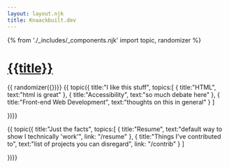 ```yaml
---
layout: layout.njk
title: Knaackbuilt.dev
---
```

 {% from './_includes/_components.njk' import topic, randomizer  %}
<h1 class="text-3xl font-bold py-4"><a href="/"> {{title}}</a></h1>
{{ randomizer({})}}
{{ topic({
    title:"I like this stuff",
    topics:[
        {
            title:"HTML",
            text:"html is great"
        },
        {
            title:"Accessibility",
            text:"so much debate here"
        },
        {
            title:"Front-end Web Development",
            text:"thoughts on this in general"
        }
    ]

})}}

{{ topic({
    title:"Just the facts",
    topics:[
        {
            title:"Resume",
            text:"default way to show I technically 'work'",
            link: "/resume"
        },
        {
            title:"Things I've contributed to",
            text:"list of projects you can disregard",
            link: "/contrib"
        }
    ]

})}}